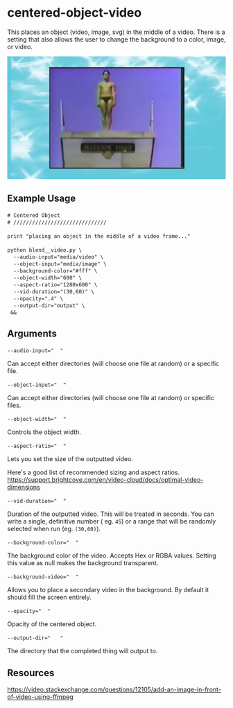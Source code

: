# centered-object-video
This places an object (video, image, svg) in the middle of a video. There is a setting that also allows the user to change the background to a color, image, or video.

![illustration](image.png)

## Example Usage

```
# Centered Object
# //////////////////////////////

print "placing an object in the middle of a video frame..."

python blend__video.py \
  --audio-input="media/video" \
  --object-input="media/image" \
  --background-color="#fff" \
  --object-width="600" \
  --aspect-ratio="1280x600" \
  --vid-duration="(30,60)" \
  --opacity=".4" \
  --output-dir="output" \
 &&
 ```

 ## Arguments

`--audio-input="  "`

Can accept either directories (will choose one file at random) or a specific file.

`--object-input="  "`

Can accept either directories (will choose one file at random) or specific files.

`--object-width="  "`

Controls the object width.

`--aspect-ratio="  "`

Lets you set the size of the outputted video.

Here's a good list of recommended sizing and aspect ratios. https://support.brightcove.com/en/video-cloud/docs/optimal-video-dimensions

`--vid-duration="  "`

Duration of the outputted video. This will be treated in seconds. You can write a single, definitive number ( eg. `45`) or a range that will be randomly selected when run (eg. `(30,60)`).

`--background-color="  "`

The background color of the video. Accepts Hex or RGBA values. Setting this value as null makes the background transparent.

`--background-video="  "`

Allows you to place a secondary video in the background. By default it should fill the screen entirely.

`--opacity="  "`

Opacity of the centered object.

`--output-dir="   "`

The directory that the completed thing will output to.

## Resources
https://video.stackexchange.com/questions/12105/add-an-image-in-front-of-video-using-ffmpeg
